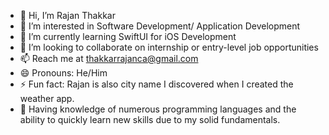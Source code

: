 - 👋 Hi, I’m Rajan Thakkar
- 👀 I’m interested in Software Development/ Application Development 
- 🌱 I’m currently learning SwiftUI for iOS Development 
- 💞️ I’m looking to collaborate on internship or entry-level job opportunities 
- 📫 Reach me at thakkarrajanca@gmail.com
- 😄 Pronouns: He/Him
- ⚡ Fun fact: Rajan is also city name I discovered when I created the weather app.
- 🥷 Having knowledge of numerous programming languages and the ability to quickly learn new skills due to my solid fundamentals.
<!---
ThakkarRajan/ThakkarRajan is a ✨ special ✨ repository because its `README.md` (this file) appears on your GitHub profile.
You can click the Preview link to take a look at your changes.
--->
